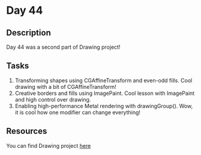 # Day 44

## Description

Day 44 was a second part of Drawing project!

## Tasks

1. Transforming shapes using CGAffineTransform and even-odd fills. Cool drawing with a bit of CGAffineTransform!
2. Creative borders and fills using ImagePaint. Cool lesson with ImagePaint and high control over drawing.
3. Enabling high-performance Metal rendering with drawingGroup(). Wow, it is cool how one modifier can change everything!

## Resources

You can find Drawing project [here](/Sources/Drawing/)